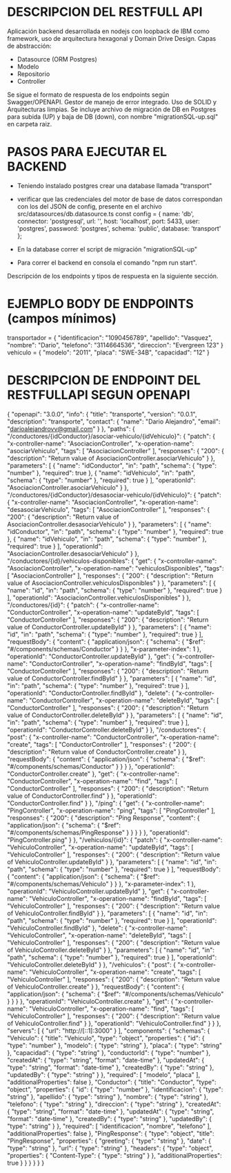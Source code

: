 # DESCRIPCION DEL RESTFULL API
Aplicación backend desarrollada en nodejs con loopback de IBM como framework, uso de arquitectura hexagonal y Domain Drive Design.
Capas de abstracción:

- Datasource (ORM Postgres)
- Modelo
- Repositorio
- Controller

Se sigue el formato de respuesta de los endpoints según Swagger/OPENAPI.
Gestor de manejo de error integrado.
Uso de SOLID y Arquitecturas limpias.
Se incluye archivo de migración de DB en Postgres para subida (UP) y baja de DB (down), con nombre "migrationSQL-up.sql" en carpeta raiz.




# PASOS PARA EJECUTAR EL BACKEND
- Teniendo instalado postgres crear una database llamada "transport"
- verificar que las credenciales del motor de base de datos correspondan con los del JSON de config, presente en el archivo src/datasources/db.datasource.ts
const config = {
  name: 'db',
  connector: 'postgresql',
  url: '',
  host: 'localhost',
  port: 5433,
  user: 'postgres',
  password: 'postgres',
  schema: 'public',
  database: 'transport'
};

- En la database correr el script de migración "migrationSQL-up"
- Para correr el backend en consola el comando "npm run start".

Descripción de los endpoints y tipos de respuesta en la siguiente sección.


# EJEMPLO BODY DE ENDPOINTS (campos mínimos)

transportador = {
  "identificacion": "1090456789",
  "apellido": "Vasquez",
  "nombre": "Dario",
  "telefono": "3114664536",
  "direccion": "Evergreen 123"
}
vehiculo = {
  "modelo": "2011",
  "placa": "SWE-34B",
  "capacidad": "12"
}


# DESCRIPCION DE ENDPOINT DEL RESTFULLAPI SEGUN OPENAPI
{
    "openapi": "3.0.0",
    "info": {
        "title": "transporte",
        "version": "0.0.1",
        "description": "transporte",
        "contact": {
            "name": "Dario Alejandro",
            "email": "darioalejandrovv@gmail.com"
        }
    },
    "paths": {
        "/conductores/{idConductor}/asociar-vehiculo/{idVehiculo}": {
            "patch": {
                "x-controller-name": "AsociacionController",
                "x-operation-name": "asociarVehiculo",
                "tags": [
                    "AsociacionController"
                ],
                "responses": {
                    "200": {
                        "description": "Return value of AsociacionController.asociarVehiculo"
                    }
                },
                "parameters": [
                    {
                        "name": "idConductor",
                        "in": "path",
                        "schema": {
                            "type": "number"
                        },
                        "required": true
                    },
                    {
                        "name": "idVehiculo",
                        "in": "path",
                        "schema": {
                            "type": "number"
                        },
                        "required": true
                    }
                ],
                "operationId": "AsociacionController.asociarVehiculo"
            }
        },
        "/conductores/{idConductor}/desasociar-vehiculo/{idVehiculo}": {
            "patch": {
                "x-controller-name": "AsociacionController",
                "x-operation-name": "desasociarVehiculo",
                "tags": [
                    "AsociacionController"
                ],
                "responses": {
                    "200": {
                        "description": "Return value of AsociacionController.desasociarVehiculo"
                    }
                },
                "parameters": [
                    {
                        "name": "idConductor",
                        "in": "path",
                        "schema": {
                            "type": "number"
                        },
                        "required": true
                    },
                    {
                        "name": "idVehiculo",
                        "in": "path",
                        "schema": {
                            "type": "number"
                        },
                        "required": true
                    }
                ],
                "operationId": "AsociacionController.desasociarVehiculo"
            }
        },
        "/conductores/{id}/vehiculos-disponibles": {
            "get": {
                "x-controller-name": "AsociacionController",
                "x-operation-name": "vehiculosDisponibles",
                "tags": [
                    "AsociacionController"
                ],
                "responses": {
                    "200": {
                        "description": "Return value of AsociacionController.vehiculosDisponibles"
                    }
                },
                "parameters": [
                    {
                        "name": "id",
                        "in": "path",
                        "schema": {
                            "type": "number"
                        },
                        "required": true
                    }
                ],
                "operationId": "AsociacionController.vehiculosDisponibles"
            }
        },
        "/conductores/{id}": {
            "patch": {
                "x-controller-name": "ConductorController",
                "x-operation-name": "updateById",
                "tags": [
                    "ConductorController"
                ],
                "responses": {
                    "200": {
                        "description": "Return value of ConductorController.updateById"
                    }
                },
                "parameters": [
                    {
                        "name": "id",
                        "in": "path",
                        "schema": {
                            "type": "number"
                        },
                        "required": true
                    }
                ],
                "requestBody": {
                    "content": {
                        "application/json": {
                            "schema": {
                                "$ref": "#/components/schemas/Conductor"
                            }
                        }
                    },
                    "x-parameter-index": 1
                },
                "operationId": "ConductorController.updateById"
            },
            "get": {
                "x-controller-name": "ConductorController",
                "x-operation-name": "findById",
                "tags": [
                    "ConductorController"
                ],
                "responses": {
                    "200": {
                        "description": "Return value of ConductorController.findById"
                    }
                },
                "parameters": [
                    {
                        "name": "id",
                        "in": "path",
                        "schema": {
                            "type": "number"
                        },
                        "required": true
                    }
                ],
                "operationId": "ConductorController.findById"
            },
            "delete": {
                "x-controller-name": "ConductorController",
                "x-operation-name": "deleteById",
                "tags": [
                    "ConductorController"
                ],
                "responses": {
                    "200": {
                        "description": "Return value of ConductorController.deleteById"
                    }
                },
                "parameters": [
                    {
                        "name": "id",
                        "in": "path",
                        "schema": {
                            "type": "number"
                        },
                        "required": true
                    }
                ],
                "operationId": "ConductorController.deleteById"
            }
        },
        "/conductores": {
            "post": {
                "x-controller-name": "ConductorController",
                "x-operation-name": "create",
                "tags": [
                    "ConductorController"
                ],
                "responses": {
                    "200": {
                        "description": "Return value of ConductorController.create"
                    }
                },
                "requestBody": {
                    "content": {
                        "application/json": {
                            "schema": {
                                "$ref": "#/components/schemas/Conductor"
                            }
                        }
                    }
                },
                "operationId": "ConductorController.create"
            },
            "get": {
                "x-controller-name": "ConductorController",
                "x-operation-name": "find",
                "tags": [
                    "ConductorController"
                ],
                "responses": {
                    "200": {
                        "description": "Return value of ConductorController.find"
                    }
                },
                "operationId": "ConductorController.find"
            }
        },
        "/ping": {
            "get": {
                "x-controller-name": "PingController",
                "x-operation-name": "ping",
                "tags": [
                    "PingController"
                ],
                "responses": {
                    "200": {
                        "description": "Ping Response",
                        "content": {
                            "application/json": {
                                "schema": {
                                    "$ref": "#/components/schemas/PingResponse"
                                }
                            }
                        }
                    }
                },
                "operationId": "PingController.ping"
            }
        },
        "/vehiculos/{id}": {
            "patch": {
                "x-controller-name": "VehiculoController",
                "x-operation-name": "updateById",
                "tags": [
                    "VehiculoController"
                ],
                "responses": {
                    "200": {
                        "description": "Return value of VehiculoController.updateById"
                    }
                },
                "parameters": [
                    {
                        "name": "id",
                        "in": "path",
                        "schema": {
                            "type": "number"
                        },
                        "required": true
                    }
                ],
                "requestBody": {
                    "content": {
                        "application/json": {
                            "schema": {
                                "$ref": "#/components/schemas/Vehiculo"
                            }
                        }
                    },
                    "x-parameter-index": 1
                },
                "operationId": "VehiculoController.updateById"
            },
            "get": {
                "x-controller-name": "VehiculoController",
                "x-operation-name": "findById",
                "tags": [
                    "VehiculoController"
                ],
                "responses": {
                    "200": {
                        "description": "Return value of VehiculoController.findById"
                    }
                },
                "parameters": [
                    {
                        "name": "id",
                        "in": "path",
                        "schema": {
                            "type": "number"
                        },
                        "required": true
                    }
                ],
                "operationId": "VehiculoController.findById"
            },
            "delete": {
                "x-controller-name": "VehiculoController",
                "x-operation-name": "deleteById",
                "tags": [
                    "VehiculoController"
                ],
                "responses": {
                    "200": {
                        "description": "Return value of VehiculoController.deleteById"
                    }
                },
                "parameters": [
                    {
                        "name": "id",
                        "in": "path",
                        "schema": {
                            "type": "number"
                        },
                        "required": true
                    }
                ],
                "operationId": "VehiculoController.deleteById"
            }
        },
        "/vehiculos": {
            "post": {
                "x-controller-name": "VehiculoController",
                "x-operation-name": "create",
                "tags": [
                    "VehiculoController"
                ],
                "responses": {
                    "200": {
                        "description": "Return value of VehiculoController.create"
                    }
                },
                "requestBody": {
                    "content": {
                        "application/json": {
                            "schema": {
                                "$ref": "#/components/schemas/Vehiculo"
                            }
                        }
                    }
                },
                "operationId": "VehiculoController.create"
            },
            "get": {
                "x-controller-name": "VehiculoController",
                "x-operation-name": "find",
                "tags": [
                    "VehiculoController"
                ],
                "responses": {
                    "200": {
                        "description": "Return value of VehiculoController.find"
                    }
                },
                "operationId": "VehiculoController.find"
            }
        }
    },
    "servers": [
        {
            "url": "http://[::1]:3000"
        }
    ],
    "components": {
        "schemas": {
            "Vehiculo": {
                "title": "Vehiculo",
                "type": "object",
                "properties": {
                    "id": {
                        "type": "number"
                    },
                    "modelo": {
                        "type": "string"
                    },
                    "placa": {
                        "type": "string"
                    },
                    "capacidad": {
                        "type": "string"
                    },
                    "conductorId": {
                        "type": "number"
                    },
                    "createdAt": {
                        "type": "string",
                        "format": "date-time"
                    },
                    "updatedAt": {
                        "type": "string",
                        "format": "date-time"
                    },
                    "createdBy": {
                        "type": "string"
                    },
                    "updatedBy": {
                        "type": "string"
                    }
                },
                "required": [
                    "modelo",
                    "placa"
                ],
                "additionalProperties": false
            },
            "Conductor": {
                "title": "Conductor",
                "type": "object",
                "properties": {
                    "id": {
                        "type": "number"
                    },
                    "identificacion": {
                        "type": "string"
                    },
                    "apellido": {
                        "type": "string"
                    },
                    "nombre": {
                        "type": "string"
                    },
                    "telefono": {
                        "type": "string"
                    },
                    "direccion": {
                        "type": "string"
                    },
                    "createdAt": {
                        "type": "string",
                        "format": "date-time"
                    },
                    "updatedAt": {
                        "type": "string",
                        "format": "date-time"
                    },
                    "createdBy": {
                        "type": "string"
                    },
                    "updatedBy": {
                        "type": "string"
                    }
                },
                "required": [
                    "identificacion",
                    "nombre",
                    "telefono"
                ],
                "additionalProperties": false
            },
            "PingResponse": {
                "type": "object",
                "title": "PingResponse",
                "properties": {
                    "greeting": {
                        "type": "string"
                    },
                    "date": {
                        "type": "string"
                    },
                    "url": {
                        "type": "string"
                    },
                    "headers": {
                        "type": "object",
                        "properties": {
                            "Content-Type": {
                                "type": "string"
                            }
                        },
                        "additionalProperties": true
                    }
                }
            }
        }
    }
}

